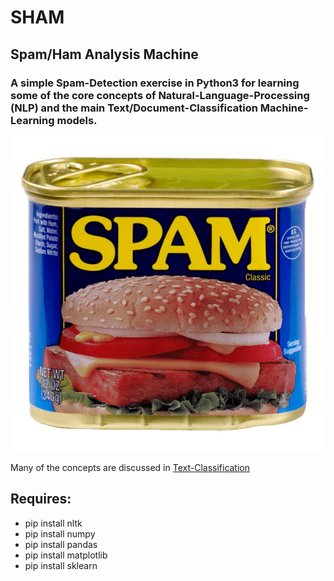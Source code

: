 # SHAM
## Spam/Ham Analysis Machine
### A simple Spam-Detection exercise in Python3 for learning some of the core concepts of Natural-Language-Processing (NLP) and the main Text/Document-Classification Machine-Learning models.

![spam](https://github.com/bfanselow/DataScience/blob/master/img/spam.jpg)

Many of the concepts are discussed in [Text-Classification](https://github.com/bfanselow/DataScience/blob/master/ML_PROJECTS/SHAM/Text-Classification.md)

## Requires:
 * pip install nltk
 * pip install numpy 
 * pip install pandas 
 * pip install matplotlib 
 * pip install sklearn 

